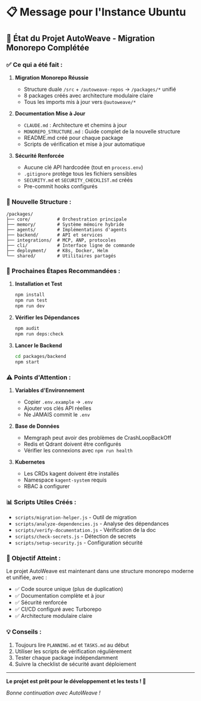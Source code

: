 # 📋 Message pour l'Instance Ubuntu

## 🚀 État du Projet AutoWeave - Migration Monorepo Complétée

### ✅ Ce qui a été fait :

1. **Migration Monorepo Réussie**
   - Structure duale `/src` + `/autoweave-repos` → `/packages/*` unifié
   - 8 packages créés avec architecture modulaire claire
   - Tous les imports mis à jour vers `@autoweave/*`

2. **Documentation Mise à Jour**
   - `CLAUDE.md` : Architecture et chemins à jour
   - `MONOREPO_STRUCTURE.md` : Guide complet de la nouvelle structure
   - README.md créé pour chaque package
   - Scripts de vérification et mise à jour automatique

3. **Sécurité Renforcée**
   - Aucune clé API hardcodée (tout en `process.env`)
   - `.gitignore` protège tous les fichiers sensibles
   - `SECURITY.md` et `SECURITY_CHECKLIST.md` créés
   - Pre-commit hooks configurés

### 📁 Nouvelle Structure :
```
/packages/
├── core/          # Orchestration principale
├── memory/        # Système mémoire hybride
├── agents/        # Implémentations d'agents
├── backend/       # API et services
├── integrations/  # MCP, ANP, protocoles
├── cli/           # Interface ligne de commande
├── deployment/    # K8s, Docker, Helm
└── shared/        # Utilitaires partagés
```

### 🔧 Prochaines Étapes Recommandées :

1. **Installation et Test**
   ```bash
   npm install
   npm run test
   npm run dev
   ```

2. **Vérifier les Dépendances**
   ```bash
   npm audit
   npm run deps:check
   ```

3. **Lancer le Backend**
   ```bash
   cd packages/backend
   npm start
   ```

### ⚠️ Points d'Attention :

1. **Variables d'Environnement**
   - Copier `.env.example` → `.env`
   - Ajouter vos clés API réelles
   - Ne JAMAIS commit le `.env`

2. **Base de Données**
   - Memgraph peut avoir des problèmes de CrashLoopBackOff
   - Redis et Qdrant doivent être configurés
   - Vérifier les connexions avec `npm run health`

3. **Kubernetes**
   - Les CRDs kagent doivent être installés
   - Namespace `kagent-system` requis
   - RBAC à configurer

### 📊 Scripts Utiles Créés :

- `scripts/migration-helper.js` - Outil de migration
- `scripts/analyze-dependencies.js` - Analyse des dépendances
- `scripts/verify-documentation.js` - Vérification de la doc
- `scripts/check-secrets.js` - Détection de secrets
- `scripts/setup-security.js` - Configuration sécurité

### 🎯 Objectif Atteint :

Le projet AutoWeave est maintenant dans une structure monorepo moderne et unifiée, avec :
- ✅ Code source unique (plus de duplication)
- ✅ Documentation complète et à jour
- ✅ Sécurité renforcée
- ✅ CI/CD configuré avec Turborepo
- ✅ Architecture modulaire claire

### 💡 Conseils :

1. Toujours lire `PLANNING.md` et `TASKS.md` au début
2. Utiliser les scripts de vérification régulièrement
3. Tester chaque package indépendamment
4. Suivre la checklist de sécurité avant déploiement

---

**Le projet est prêt pour le développement et les tests ! 🚀**

*Bonne continuation avec AutoWeave !*